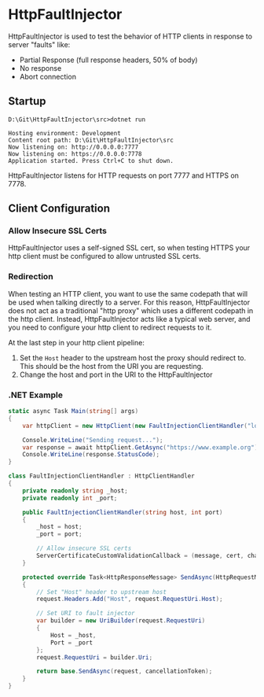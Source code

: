 # HttpFaultInjector

HttpFaultInjector is used to test the behavior of HTTP clients in response to server "faults" like:

* Partial Response (full response headers, 50% of body)
* No response
* Abort connection

## Startup

```
D:\Git\HttpFaultInjector\src>dotnet run

Hosting environment: Development
Content root path: D:\Git\HttpFaultInjector\src
Now listening on: http://0.0.0.0:7777
Now listening on: https://0.0.0.0:7778
Application started. Press Ctrl+C to shut down.
```

HttpFaultInjector listens for HTTP requests on port 7777 and HTTPS on 7778.

## Client Configuration

### Allow Insecure SSL Certs
HttpFaultInjector uses a self-signed SSL cert, so when testing HTTPS your http client must be configured to allow untrusted SSL certs.

### Redirection
When testing an HTTP client, you want to use the same codepath that will be used when talking directly to a server.  For this reason, HttpFaultInjector does not act as a traditional "http proxy" which uses a different codepath in the http client.  Instead, HttpFaultInjector acts like a typical web server, and you need to configure your http client to redirect requests to it.

At the last step in your http client pipeline:

1. Set the `Host` header to the upstream host the proxy should redirect to.  This should be the host from the URI you are requesting.
2. Change the host and port in the URI to the HttpFaultInjector

### .NET Example
```C#
static async Task Main(string[] args)
{
    var httpClient = new HttpClient(new FaultInjectionClientHandler("localhost", 7778));

    Console.WriteLine("Sending request...");
    var response = await httpClient.GetAsync("https://www.example.org");
    Console.WriteLine(response.StatusCode);
}

class FaultInjectionClientHandler : HttpClientHandler
{
    private readonly string _host;
    private readonly int _port;

    public FaultInjectionClientHandler(string host, int port)
    {
        _host = host;
        _port = port;

        // Allow insecure SSL certs
        ServerCertificateCustomValidationCallback = (message, cert, chain, errors) => true;
    }

    protected override Task<HttpResponseMessage> SendAsync(HttpRequestMessage request, CancellationToken cancellationToken)
    {
        // Set "Host" header to upstream host
        request.Headers.Add("Host", request.RequestUri.Host);

        // Set URI to fault injector
        var builder = new UriBuilder(request.RequestUri)
        {
            Host = _host,
            Port = _port
        };
        request.RequestUri = builder.Uri;

        return base.SendAsync(request, cancellationToken);
    }
}
```
